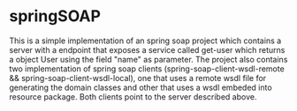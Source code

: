 # springSOAP

This is a simple implementation of an spring soap project which contains a server with a endpoint that exposes a service called 
get-user which returns a object User using the field "name" as parameter.
The project also contains two implementation of spring soap clients (spring-soap-client-wsdl-remote && spring-soap-client-wsdl-local), one that uses a remote wsdl file for generating the domain classes and other that uses a wsdl embeded into resource package. Both clients point to the server described above.

